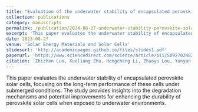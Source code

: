 ```yaml
---
title: "Evaluation of the underwater stability of encapsulated perovskite solar cells"
collection: publications
category: manuscripts
permalink: /publication/2024-08-27-underwater-stability-perovskite-solar-cells
excerpt: 'This paper evaluates the underwater stability of encapsulated perovskite solar cells, focusing on long-term performance under submerged conditions.'
date: 2023-08-27
venue: 'Solar Energy Materials and Solar Cells'
slidesurl: 'http://academicpages.github.io/files/slides1.pdf'
paperurl: 'https://www.sciencedirect.com/science/article/pii/S0927024824001234'
citation: 'Zhizhen Luo, Xueliang Zhu, Hengcheng Li, Zhaoyu Lou, Yanyan Li, Yalun Xu, Ruiming Li, Zhenglin Jia, Zhiping Wang, Qianqian Lin. (2024). &quot;Evaluation of the underwater stability of encapsulated perovskite solar cells.&quot; <i>Solar Energy Materials and Solar Cells</i>.'
---
```


This paper evaluates the underwater stability of encapsulated perovskite solar cells, focusing on the long-term performance of these cells under submerged conditions. The study provides insights into the degradation mechanisms and potential improvements for enhancing the durability of perovskite solar cells when exposed to underwater environments.
